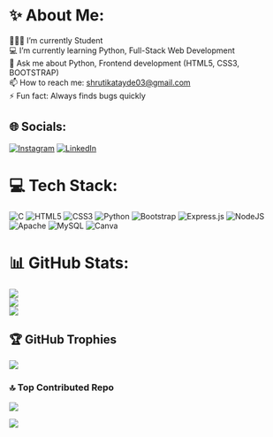 # ✨ About Me:
👩🏻‍🎓  I’m currently Student<br>💻 I’m currently learning Python, Full-Stack Web Development <br>💬 Ask me about Python, Frontend development (HTML5, CSS3, BOOTSTRAP) <br>📫 How to reach me: shrutikatayde03@gmail.com <br>⚡ Fun fact: Always finds bugs quickly


## 🌐 Socials:
[![Instagram](https://img.shields.io/badge/Instagram-%23E4405F.svg?logo=Instagram&logoColor=white)](https://instagram.com/shrutika.tayde03) [![LinkedIn](https://img.shields.io/badge/LinkedIn-%230077B5.svg?logo=linkedin&logoColor=white)](https://linkedin.com/in/shrutika-tayde-120469207) 

# 💻 Tech Stack:
![C](https://img.shields.io/badge/c-%2300599C.svg?style=for-the-badge&logo=c&logoColor=white) ![HTML5](https://img.shields.io/badge/html5-%23E34F26.svg?style=for-the-badge&logo=html5&logoColor=white) ![CSS3](https://img.shields.io/badge/css3-%231572B6.svg?style=for-the-badge&logo=css3&logoColor=white) ![Python](https://img.shields.io/badge/python-3670A0?style=for-the-badge&logo=python&logoColor=ffdd54) ![Bootstrap](https://img.shields.io/badge/bootstrap-%23563D7C.svg?style=for-the-badge&logo=bootstrap&logoColor=white) ![Express.js](https://img.shields.io/badge/express.js-%23404d59.svg?style=for-the-badge&logo=express&logoColor=%2361DAFB) ![NodeJS](https://img.shields.io/badge/node.js-6DA55F?style=for-the-badge&logo=node.js&logoColor=white) ![Apache](https://img.shields.io/badge/apache-%23D42029.svg?style=for-the-badge&logo=apache&logoColor=white) ![MySQL](https://img.shields.io/badge/mysql-%2300f.svg?style=for-the-badge&logo=mysql&logoColor=white) ![Canva](https://img.shields.io/badge/Canva-%2300C4CC.svg?style=for-the-badge&logo=Canva&logoColor=white)
# 📊 GitHub Stats:
![](https://github-readme-stats.vercel.app/api?username=shrutikatayde&theme=radical&hide_border=true&include_all_commits=false&count_private=true)<br/>
![](https://github-readme-streak-stats.herokuapp.com/?user=shrutikatayde&theme=radical&hide_border=true)<br/>
![](https://github-readme-stats.vercel.app/api/top-langs/?username=shrutikatayde&theme=radical&hide_border=true&include_all_commits=false&count_private=true&layout=compact)

## 🏆 GitHub Trophies
![](https://github-profile-trophy.vercel.app/?username=shrutikatayde&theme=discord&no-frame=false&no-bg=true&margin-w=4)

### 🔝 Top Contributed Repo
![](https://github-contributor-stats.vercel.app/api?username=shrutikatayde&limit=5&theme=dark&combine_all_yearly_contributions=true)

[![](https://visitcount.itsvg.in/api?id=shrutikatayde&icon=6&color=0)](https://visitcount.itsvg.in)

<!-- Proudly created with GPRM ( https://gprm.itsvg.in ) -->

<!--<a href="https://www.buymeacoffee.com/shrutikatayde" target="_blank"><img src="https://cdn.buymeacoffee.com/buttons/default-orange.png" alt="Buy Me A Coffee" height="41" width="174"></a>-->
